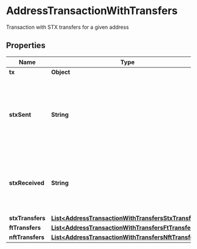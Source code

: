 

# AddressTransactionWithTransfers

Transaction with STX transfers for a given address

## Properties

Name | Type | Description | Notes
------------ | ------------- | ------------- | -------------
**tx** | **Object** |  | 
**stxSent** | **String** | Total sent from the given address, including the tx fee, in micro-STX as an integer string. | 
**stxReceived** | **String** | Total received by the given address in micro-STX as an integer string. | 
**stxTransfers** | [**List&lt;AddressTransactionWithTransfersStxTransfers&gt;**](AddressTransactionWithTransfersStxTransfers.md) |  | 
**ftTransfers** | [**List&lt;AddressTransactionWithTransfersFtTransfers&gt;**](AddressTransactionWithTransfersFtTransfers.md) |  |  [optional]
**nftTransfers** | [**List&lt;AddressTransactionWithTransfersNftTransfers&gt;**](AddressTransactionWithTransfersNftTransfers.md) |  |  [optional]



